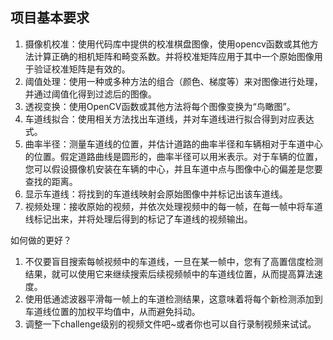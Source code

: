 ## 项目基本要求

1. 摄像机校准：使用代码库中提供的校准棋盘图像，使用opencv函数或其他方法计算正确的相机矩阵和畸变系数。并将校准矩阵应用于其中一个原始图像用于验证校准矩阵是有效的。
2. 阈值处理：使用一种或多种方法的组合（颜色、梯度等）来对图像进行处理，并通过阈值化得到过滤后的图像。
3. 透视变换：使用OpenCV函数或其他方法将每个图像变换为“鸟瞰图”。
4. 车道线拟合：使用相关方法找出车道线，并对车道线进行拟合得到对应表达式。
5. 曲率半径：测量车道线的位置，并估计道路的曲率半径和车辆相对于车道中心的位置。假定道路曲线是圆形的，曲率半径可以用米表示。对于车辆的位置，您可以假设摄像机安装在车辆的中心，并且车道中点与图像中心的偏差是您要查找的距离。
6. 显示车道线：将找到的车道线映射会原始图像中并标记出该车道线。
7. 视频处理：接收原始的视频，并依次处理视频中的每一帧，在每一帧中将车道线标记出来，并将处理后得到的标记了车道线的视频输出。


如何做的更好？

1. 不仅要盲目搜索每帧视频中的车道线，一旦在某一帧中，您有了高置信度检测结果，就可以使用它来继续搜索后续视频帧中的车道线位置，从而提高算法速度。
2. 使用低通滤波器平滑每一帧上的车道检测结果，这意味着将每个新检测添加到车道线位置的加权平均值中，从而避免抖动。
3. 调整一下challenge级别的视频文件吧~或者你也可以自行录制视频来试试。
